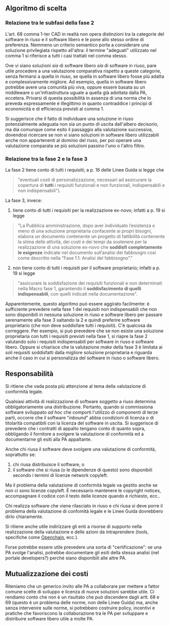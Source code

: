 ## Algoritmo di scelta

### Relazione tra le subfasi della fase 2

L'art. 68 comma 1-ter CAD in realtà non opera distinzioni tra la 
categorie del software in riuso e il software libero e le pone allo stesso ordine di preferenza. 
Nemmeno un criterio semantico porta a considerare una soluzione privilegiata rispetto all'altra: 
il termine "adeguati" utilizzato nel comma 1 si riferisce a 
tutti i casi trattati nel comma stesso.

Ove vi siano soluzioni _sia_ di software libero _sia_ di software in
riuso, pare utile procedere a una valutazione comparativa rispetto a queste
categorie, senza fermarsi a quella in riuso, se quella in software libero fosse
più adatta e complessivamente migliore. Ad esempio, quella in software libero potrebbe avere una
comunità più viva, oppure essere basata su un middleware o un'infrastruttura
uguale a quella già adottata dalla PA, eccetera. Privarsi di questa possibilità
in assenza di una norma che lo preveda espressamente è illegittimo in quanto contraddice 
i principi di economicità e di efficienza previsti al comma 1.

Si suggerisce che il fatto di individuare una soluzione in riuso potenzialmente
adeguata non sia un punto di uscita dall'albero decisorio, ma dia comunque come
esito il passaggio alla valutazione successiva, dovendosi ricercare se non vi
siano soluzioni in software libero utilizzabili anche non appartenenti al dominio del
riuso, per poi operare una valutazione comparata se più soluzioni passino l'uno
o l'altro filtro.

### Relazione tra la fase 2 e la fase 3

La fase 2 tiene conto di tutti i requisiti; a p. 16 delle Linee Guida si legge che
  > "eventuali costi di
personalizzazione, necessari ad assicurare la copertura di **tutti** i requisiti
funzionali e non funzionali, indispensabili e non indispensabili").

La fase 3, invece:

  1. tiene conto di tutti i requisiti per la realizzazione ex-novo; infatti a p.
  19 si legge
  > "La Pubblica amministrazione, dopo aver individuato l’esistenza o meno di
  una soluzione proprietaria confacente ai propri bisogni, elabora un documento
  contenente un progetto di fattibilità contenente la stima delle attività, dei
  costi e dei tempi da sostenere per la realizzazione di una soluzione ex-novo
  che **soddisfi completamente le esigenze** indicate nel documento sull’analisi
  dei fabbisogni così come descritto nella “Fase 1.1: Analisi del
  fabbisogno”."
  2. non tiene conto di tutti i requisiti per il software proprietario; infatti a p. 19 si legge
  > "assicurare la soddisfazione dei requisiti funzionali e non determinati
  nella Macro fase 1, garantendo il **soddisfacimento di quelli indispensabili**, 
  con quelli indicati nella documentazione".

Apparentemente, questo algoritmo può essere aggirato facilmente: è sufficiente prevedere
nella fase 1 dei requisiti non indispensabili che non sono disponibili in
nessuna soluzione in riuso e software libero per passare serenamente alla fase 3
saltando la 2 e quindi preferire software proprietario (che non deve soddisfare
tutti i requisiti). C'è qualcosa da correggere. Per esempio, si può prevedere
che se non esiste una soluzione proprietaria con tutti i requisiti previsti
nella fase 1, si riapre la fase 2 valutando solo i requisiti indispensabili per
software in riuso e software libero. Oppure si chiarisce che la valutazione _make_ della fase 3 
è limitata ai soli requisiti soddisfatti dalla migliore soluzione proprietaria e riguarda
anche il caso in cui si personalizza del software in riuso o software libero.

## Responsabilità

Si ritiene che vada posta più attenzione al tema della valutazione di conformità legale.

Qualsiasi attività di realizzazione di software soggetto a riuso determina
obbligatoriamente una distribuzione. Pertanto, quando si commissiona software
sviluppato _ad hoc_ che comporti l'utilizzo di 
componenti di terze parti, occorre che il software "_inbound_" abbia condizioni
di licenza o di titolarità compatibili con la licenza del software in uscita. 
Si suggerisce di prevedere che i contratti di appalto tengano conto di quanto sopra, 
obbligando il fornitore a svolgere la valutazione di conformità ed a documentarne gli esiti 
alla PA appaltante.

Anche chi riusa il software deve svolgere una valutazione di conformità, soprattutto se:

   1. chi riusa distribuisce il software, o
   2. il software che si riusa (o le dipendenze di questo) sono disponibili
   secondo i termini di licenze network copyleft.

Ma il problema della valutazione di conformità legale va gestito anche se non ci sono licenze
copyleft. È necessario mantenere le copyright notices, accompagnare il codice con il
testo delle licenze quando è richiesto, ecc.. 

Chi realizza software che viene rilasciato in riuso e chi riusa si deve porre il problema 
della valutazione di confomità legale e le Linee Guida
dovrebbero dirlo chiaramente.

Si ritiene anche utile indirizzare gli enti a risorse di supporto nella
realizzazione della valutazione e delle azioni da intraprendere (tools,
specifiche come [Openchain](https://openchainproject.org), ecc.).  

Forse potrebbe essere utile prevedere una sorta di "certificazione": se
una PA svolge l'analisi, potrebbe documentare gli esiti della stessa
analisi (nel portale developers?) perché siano disponibili alle altre
PA.

## Mutualizzazione dei costi

Riteniamo che un generico invito alle PA a collaborare per mettere a fattor
comune scelte di sviluppo e licenza di nuove soluzioni sarebbe utile.
Ci rendiamo conto che non è un risultato che può discendere dagli artt. 68
e 69 (questo è un problema delle norme, non delle Linee Guida) ma, anche
senza intervenire sulle norme, si potrebbero costruire policy, incentivi
e pratiche che favoriscono la collaborazione tra le PA per sviluppare e
distribuire software libero utile a molte PA.
